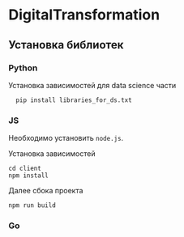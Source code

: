 # DigitalTransformation

## Установка библиотек

### Python

Установка зависимостей для data science части

```
  pip install libraries_for_ds.txt
```

### JS
Необходимо установить ```node.js```.

Установка зависимостей

```
cd client
npm install
```

Далее сбока проекта

```
npm run build 
```

### Go
